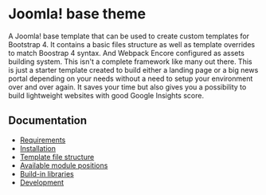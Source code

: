 # Joomla! base theme
A Joomla! base template that can be used to create custom templates for Bootstrap 4. It contains a basic files structure as well as template overrides to match Boostrap 4 syntax. And Webpack Encore configured as assets building system. 
This isn't a complete framework like many out there. This is just a starter template created to build either a landing page or a big news portal depending on your needs without a need to setup your environment over and over again. 
It saves your time but also gives you a possibility to build lightweight websites with good Google Insights score. 

## Documentation
* [Requirements](.docs/requirements.md)
* [Installation](.docs/installation.md)
* [Template file structure](.docs/filestructure.md)
* [Available module positions](.docs/positions.md)
* [Build-in libraries](.docs/libraries.md)
* [Development](.docs/development.md)